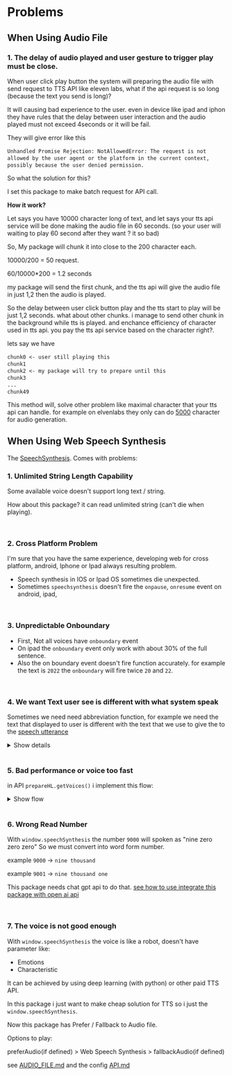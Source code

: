 # Problems

## When Using Audio File

### 1. The delay of audio played and user gesture to trigger play must be close.

When user click play button the system will preparing the audio file with send request to TTS API like eleven labs, what if the api request is so long (because the text you send is long)?

It will causing bad experience to the user. even in device like ipad and iphon they have rules that the delay between user interaction and the audio played must not exceed 4seconds or it will be fail.

They will give error like this

```
Unhandled Promise Rejection: NotAllowedError: The request is not allowed by the user agent or the platform in the current context, possibly because the user denied permission.
```

So what the solution for this?

I set this package to make batch request for API call.

**How it work?**

Let says you have 10000 character long of text, and let says your tts api service will be done making the audio file in 60 seconds. (so your user will waiting to play 60 second after they want ? it so bad)

So, My package will chunk it into close to the 200 character each.

10000/200 = 50 request.

60/10000\*200 = 1.2 seconds

my package will send the first chunk, and the tts api will give the audio file in just 1,2 then the audio is played.

So the delay between user click button play and the tts start to play will be just 1,2 seconds. what about other chunks. i manage to send other chunk in the background while tts is played. and enchance efficiency of character used in tts api. you pay the tts api service based on the character right?.

lets say we have 
```
chunk0 <- user still playing this
chunk1  
chunk2 <- my package will try to prepare until this
chunk3
...
chunk49
```

This method will, solve other problem like maximal character that your tts api can handle. for example on elvenlabs they only can do [5000](https://help.elevenlabs.io/hc/en-us/articles/13298164480913-What-s-the-maximum-amount-of-characters-and-text-I-can-generate) character for audio generation.


## When Using Web Speech Synthesis

The [SpeechSynthesis](https://developer.mozilla.org/en-US/docs/Web/API/SpeechSynthesis). Comes with problems:

### 1. Unlimited String Length Capability

Some available voice doesn't support long text / string.

How about this package? it can read unlimited string (can't die when playing).

<!-- But when marking the word (more than `2400 sentences, 45700 words, 260500 character`) it getting slow when react ui render (lag). after rendered it will normal again and can play tts. -->

<br/>

### 2. Cross Platform Problem

I'm sure that you have the same experience, developing web for cross platform, android, Iphone or Ipad always resulting problem.

- Speech synthesis in IOS or Ipad OS sometimes die unexpected.
- Sometimes `speechsynthesis` doesn't fire the `onpause`, `onresume` event on android, ipad,

<br/>

### 3. Unpredictable Onboundary

- First, Not all voices have `onboundary` event
- On ipad the `onboundary` event only work with about 30% of the full sentence.
- Also the on boundary event doesn't fire function accurately. for example the text is `2022` the `onboundary` will fire twice `20` and `22`.

<br/>

### 4. We want Text user see is different with what system speak

Sometimes we need need abbreviation function, for example we need the text that displayed to user is different with the text that we use to give the to the [speech utterance](https://developer.mozilla.org/en-US/docs/Web/API/SpeechSynthesisUtterance/text)

<details>
  <summary>Show details</summary>
  <br/>

**Roman Number**

We need displayed text is `I. II. III.` if we input that same text the system will read as `i. ii. iii.`

We need to change the roman numbers to arabic numbers so the system can read correctly.

**Lang Abbreviation**

in english abbreviation like `FOMO`, `ETA`, etc.

in indonesian

`dgn` = `dengan`

`yg` = `yang`

This package also have built-in abbreviation function, or you can write your own rules.

input:string -> abbreviation function -> output:string.

</details>

<br/>

### 5. Bad performance or voice too fast

in API `prepareHL.getVoices()` i implement this flow:

<details>
  <summary>Show flow</summary>
  <br/>

![React Speech Highlight](./img/prepareHL.png)

</details>

<br/>

### 6. Wrong Read Number

With `window.speechSynthesis` the number `9000` will spoken as "nine zero zero zero"
So we must convert into word form number.

example `9000` -> `nine thousand`

example `9001` -> `nine thousand one`

This package needs chat gpt api to do that. [see how to use integrate this package with open ai api](MAKE_BACKEND.md)

<br/>

### 7. The voice is not good enough

With `window.speechSynthesis` the voice is like a robot, doesn't have parameter like:

- Emotions
- Characteristic

It can be achieved by using deep learning (with python) or other paid TTS API.

In this package i just want to make cheap solution for TTS so i just the `window.speechSynthesis`.

Now this package has Prefer / Fallback to Audio file.

Options to play:

preferAudio(if defined) > Web Speech Synthesis > fallbackAudio(if defined)

see [AUDIO_FILE.md](AUDIO_FILE.md) and the config [API.md](API.md#2a-config)
